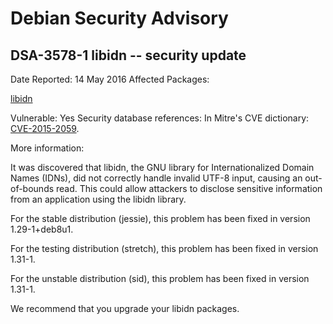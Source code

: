 
Debian Security Advisory
========================


DSA-3578-1 libidn -- security update
------------------------------------



Date Reported:
14 May 2016
Affected Packages:

[libidn](https://packages.debian.org/src:libidn)

Vulnerable:
Yes
Security database references:
In Mitre's CVE dictionary: [CVE-2015-2059](https://security-tracker.debian.org/tracker/CVE-2015-2059).  

More information:

It was discovered that libidn, the GNU library for Internationalized
Domain Names (IDNs), did not correctly handle invalid UTF-8 input,
causing an out-of-bounds read. This could allow attackers to disclose
sensitive information from an application using the libidn library.


For the stable distribution (jessie), this problem has been fixed in
version 1.29-1+deb8u1.


For the testing distribution (stretch), this problem has been fixed
in version 1.31-1.


For the unstable distribution (sid), this problem has been fixed in
version 1.31-1.


We recommend that you upgrade your libidn packages.





